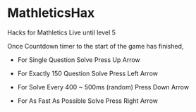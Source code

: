 # MathleticsHax
Hacks for Mathletics Live until level 5

Once Countdown timer to the start of the game has finished,

* For Single Question Solve
Press Up Arrow

* For Exactly 150 Question Solve
Press Left Arrow

* For Solve Every 400 ~ 500ms (random)
Press Down Arrow

* For As Fast As Possible Solve
Press Right Arrow
